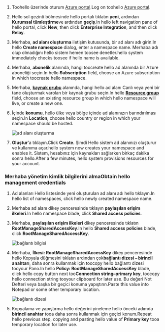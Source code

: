 1. <span data-ttu-id="4d25c-101">Toohello üzerinde oturum [Azure portal][Azure portal].</span><span class="sxs-lookup"><span data-stu-id="4d25c-101">Log on toohello [Azure portal][Azure portal].</span></span>
2. <span data-ttu-id="4d25c-102">Hello sol gezinti bölmesinde hello portalı tıklatın **yeni**, ardından **Kurumsal tümleştirme**ve ardından **geçiş**.</span><span class="sxs-lookup"><span data-stu-id="4d25c-102">In hello left navigation pane of hello portal, click **New**, then click **Enterprise Integration**, and then click **Relay**.</span></span>
3. <span data-ttu-id="4d25c-103">Merhaba, **ad alanı oluşturma** iletişim kutusunda, bir ad alanı adı girin.</span><span class="sxs-lookup"><span data-stu-id="4d25c-103">In hello **Create namespace** dialog, enter a namespace name.</span></span> <span data-ttu-id="4d25c-104">Merhaba adı olup olmadığını hello sistem hemen toosee denetler.</span><span class="sxs-lookup"><span data-stu-id="4d25c-104">hello system immediately checks toosee if hello name is available.</span></span>
4. <span data-ttu-id="4d25c-105">Merhaba, **abonelik** alanında, hangi toocreate hello ad alanında bir Azure aboneliği seçin.</span><span class="sxs-lookup"><span data-stu-id="4d25c-105">In hello **Subscription** field, choose an Azure subscription in which toocreate hello namespace.</span></span>
5. <span data-ttu-id="4d25c-106">Merhaba,  **[kaynak grubu](../articles/azure-resource-manager/resource-group-portal.md)**  alanında, hangi hello ad alanı Canlı veya yeni bir tane oluşturmak varolan bir kaynak grubu seçin.</span><span class="sxs-lookup"><span data-stu-id="4d25c-106">In hello **[Resource group](../articles/azure-resource-manager/resource-group-portal.md)** field, choose an existing resource group in which hello namespace will live, or create a new one.</span></span>      
6. <span data-ttu-id="4d25c-107">İçinde **konumu**, hello ülke veya bölge içinde ad alanınızın barındırılması seçin.</span><span class="sxs-lookup"><span data-stu-id="4d25c-107">In **Location**, choose hello country or region in which your namespace should be hosted.</span></span>
   
    ![ad alanı oluşturma][create-namespace]
7. <span data-ttu-id="4d25c-109">**Oluştur**'a tıklayın.</span><span class="sxs-lookup"><span data-stu-id="4d25c-109">Click **Create**.</span></span> <span data-ttu-id="4d25c-110">Şimdi Hello sistem ad alanınızı oluşturur ve kullanıma açar.</span><span class="sxs-lookup"><span data-stu-id="4d25c-110">hello system now creates your namespace and enables it.</span></span> <span data-ttu-id="4d25c-111">Sistem, hesabınız için kaynakları sağlarken birkaç dakika sonra hello.</span><span class="sxs-lookup"><span data-stu-id="4d25c-111">After a few minutes, hello system provisions resources for your account.</span></span>

### <a name="obtain-hello-management-credentials"></a><span data-ttu-id="4d25c-112">Merhaba yönetim kimlik bilgilerini alma</span><span class="sxs-lookup"><span data-stu-id="4d25c-112">Obtain hello management credentials</span></span>
1. <span data-ttu-id="4d25c-113">Ad alanları Hello listesinde yeni oluşturulan ad alanı adı hello tıklayın.</span><span class="sxs-lookup"><span data-stu-id="4d25c-113">In hello list of namespaces, click hello newly created namespace name.</span></span>
2. <span data-ttu-id="4d25c-114">Merhaba ad alanı dikey penceresinde tıklayın **paylaşılan erişim ilkeleri**.</span><span class="sxs-lookup"><span data-stu-id="4d25c-114">In hello namespace blade, click **Shared access policies**.</span></span>
3. <span data-ttu-id="4d25c-115">Merhaba, **paylaşılan erişim ilkeleri** dikey penceresinde tıklatın **RootManageSharedAccessKey**.</span><span class="sxs-lookup"><span data-stu-id="4d25c-115">In hello **Shared access policies** blade, click **RootManageSharedAccessKey**.</span></span>
   
    ![bağlantı bilgisi][connection-info]
4. <span data-ttu-id="4d25c-117">Merhaba, **İlkesi: RootManageSharedAccessKey** dikey penceresinde hello Kopyala düğmesini tıklatın ardından çok**bağlantı dizesi – birincil anahtarı**, daha sonra kullanmak için toocopy hello bağlantı dizesi tooyour Pano.</span><span class="sxs-lookup"><span data-stu-id="4d25c-117">In hello **Policy: RootManageSharedAccessKey** blade, click hello copy button next too**Connection string–primary key**, toocopy hello connection string tooyour clipboard for later use.</span></span> <span data-ttu-id="4d25c-118">Bu değeri Not Defteri veya başka bir geçici konuma yapıştırın.</span><span class="sxs-lookup"><span data-stu-id="4d25c-118">Paste this value into Notepad or some other temporary location.</span></span>
   
    ![bağlantı dizesi][connection-string]

5. <span data-ttu-id="4d25c-120">Kopyalama ve yapıştırma hello değerini yineleme hello önceki adımda **birincil anahtar** tooa daha sonra kullanmak için geçici konum.</span><span class="sxs-lookup"><span data-stu-id="4d25c-120">Repeat hello previous step, copying and pasting hello value of **Primary key** tooa temporary location for later use.</span></span>  

<!--Image references-->

[create-namespace]: ./media/relay-create-namespace-portal/create-namespace.png
[connection-info]: ./media/relay-create-namespace-portal/connection-info.png
[connection-string]: ./media/relay-create-namespace-portal/connection-string.png
[Azure portal]: https://portal.azure.com
